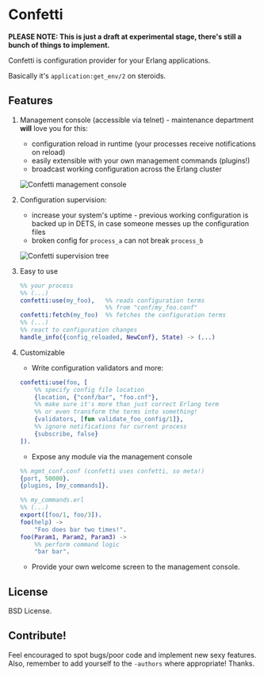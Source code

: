 Confetti
========

**PLEASE NOTE: This is just a draft at experimental stage, there's still a
bunch of things to implement.**

Confetti is configuration provider for your Erlang applications.

Basically it's `application:get_env/2` on steroids.

Features
--------

1. Management console (accessible via telnet) - maintenance department **will** love
you for this:

    * configuration reload in runtime (your processes receive notifications on reload)
    * easily extensible with your own management commands (plugins!)
    * broadcast working configuration across the Erlang cluster

   ![Confetti management console](http://mtod.org/assets/75/blnil7js4k0k4.png)

2. Configuration supervision:

   * increase your system's uptime - previous working configuration is backed
     up in DETS, in case someone messes up the configuration files
   * broken config for ``process_a`` can not break ``process_b``

   ![Confetti supervision tree](http://mtod.org/assets/83/n4jtwvai8s4ck.png)

3. Easy to use

    ```erlang
    %% your process
    %% (...)
    confetti:use(my_foo),   %% reads configuration terms
                            %% from "conf/my_foo.conf"
    confetti:fetch(my_foo)  %% fetches the configuration terms
    %% (...)
    %% react to configuration changes
    handle_info({config_reloaded, NewConf}, State) -> (...)
    ```

4. Customizable

    * Write configuration validators and more:

    ```erlang
    confetti:use(foo, [
        %% specify config file location
        {location, {"conf/bar", "foo.cnf"},
        %% make sure it's more than just correct Erlang term
        %% or even transform the terms into something!
        {validators, [fun validate_foo_config/1]},
        %% ignore notifications for current process
        {subscribe, false}
    ]).
    ```

    * Expose any module via the management console

    ```erlang
    %% mgmt_conf.conf (confetti uses confetti, so meta!)
    {port, 50000}.
    {plugins, [my_commands]}.
    ```

    ```erlang
    %% my_commands.erl
    %% (...)
    export([foo/1, foo/3]).
    foo(help) ->
        "Foo does bar two times!".
    foo(Param1, Param2, Param3) ->
        %% perform command logic
        "bar bar".
    ```

    * Provide your own welcome screen to the management console.


License
-------

BSD License.


Contribute!
-----------
Feel encouraged to spot bugs/poor code and implement new sexy features.
Also, remember to add yourself to the ``-authors`` where appropriate!
Thanks.
